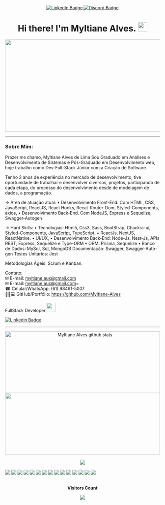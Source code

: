 
<div id="badges" align="center">
<!-- profile views <img src="https://komarev.com/ghpvc/?username=rafaelspindola&style=flat-square&color=blue" alt=""/> -->
  <a href="https://www.linkedin.com/in/myltiane-alves/">
    <img src="https://img.shields.io/badge/LinkedIn-blue?style=for-the-badge&logo=linkedin&logoColor=white" alt="LinkedIn Badge"/>
  </a>
  <a href="https://discordapp.com/users/Myltiane Alves#8088">
    <img src="https://img.shields.io/badge/Discord-gray?style=for-the-badge&logo=discord&logoColor=white" alt="Discord Badge"/>
  </a>
  <h1 >
    Hi there! I'm Myltiane Alves.
    <img src="https://developers.giphy.com/branch/master/static/api-512d36c09662682717108a38bbb5c57d.gif" width="30px"/>
  </h1>

</div>

<div align="center">
  <img src="https://developers.giphy.com/branch/master/static/api-512d36c09662682717108a38bbb5c57d.gif" width="600" height="300"/>
</div>

---


### Sobre Mim:
<div style="align: center"> 
    
Prazer me chamo, Myltiane Alves de Lima Sou Graduado em Análises e Desenvolvimento de Sistemas e Pós-Graduado em Desenvolvimento web, hoje trabalho como Dev-Full-Stack Júnior com a Criação de Software.

Tenho 2 anos de experiência no mercado de desenvolvimento, tive oportunidade de trabalhar e desenvolver diversos, projetos, participando de cada etapa, do processo do desenvolvimento desde de modelagem de dados, a programação.


→ Área de atuação atual:
• Desenvolvimento Front-End. Com HTML, CSS, JavaScript, ReactJS, React Hooks, Recat-Router-Dom, Styled-Components, axios,
• Desenvolvimento Back-End. Com NodeJS, Express e Sequelize, Swagger-Autogen
 
→ Hard Skills: 
• Tecnologias: Html5, Css3, Sass, BootStrap, Chackra-ui, Styled-Components, JavaScript, TypeScript, • ReactJs, NextJS, ReactNative. 
• UI/UX,
• Desenvolvimento Back-End: Node-Js, Nest-Js, APIs REST, Express, Sequelize e Type-ORM
• ORM: Prisma, Sequelize
• Banco de Dados: MySql, Sql, MongoDB
Documentação: Swagger, Swagger-Auto-gen
Testes Unitários: Jest

Metodologias Ágeis: Scrum e Kanban.

Contato: </br>
✉ E-mail: myltiane.aux@gmail.com </br>
✉ E-mail: myltiane.aux@gmail.com= </br>
☎ Celular/WhatsApp: (61) 98491-5007  </br>
👨🏻💻 GitHub/Portfólio: https://github.com/Myltiane-Alves
    
</div>
 FullStack Developer <img src="https://media.giphy.com/media/WUlplcMpOCEmTGBtBW/giphy.gif" width="30"> 


[![Linkedin Badge](https://img.shields.io/badge/LinkedIn-0077B5?style=for-the-badge&logo=linkedin&logoColor=white)](https://www.linkedin.com/in/myltiane-alves/)

---


<!-- ###  :
![Myltiane-Alves](https://github-readme-stats.vercel.app/api?username=Myltiane-Alves&show_icons=true&theme=merko)  -->

<div align="center" >
    <img width="100%" height="200px" src="https://github-readme-stats.vercel.app/api?username=Myltiane-Alves&show_icons=true&count_private=true&hide_border=true&title_color=00bfbf&icon_color=00bfbf&text_color=c9d1d9&bg_color=0d1117" alt="Myltiane Alves github stats" /> 

<br/>
 <img width="100%" height="200px" src="https://github-readme-stats.vercel.app/api/top-langs/?username=Myltiane-Alves&layout=compact&hide_border=true&title_color=00bfbf&text_color=00bfbf&bg_color=0d1117" />

</div>


<br/>

<div align="center">
  <img src="https://github-profile-trophy.vercel.app/?username=Myltiane-Alves&theme=dracula&row=2&no-bg=true&column=3&margin-w=15&margin-h=15" />
</div>



<br/>
<div> 
    <img 
        src="https://img.shields.io/badge/JavaScript-F7DF1E?style=for-the-badge&logo=javascript&logoColor=black"
    />
    <img 
        src="https://img.shields.io/badge/Node.js-43853D?style=for-the-badge&logo=node.js&logoColor=white"
    />
    <img 
        src="https://img.shields.io/badge/TypeScript-007ACC?style=for-the-badge&logo=typescript&logoColor=white"
    />
    <img 
        src="https://img.shields.io/badge/Java-ED8B00?style=for-the-badge&logo=java&logoColor=white"
    />
    <img 
        src="https://img.shields.io/badge/React-20232A?style=for-the-badge&logo=react&logoColor=61DAFB"
    />
    <img 
        src="https://img.shields.io/badge/React-20232A?style=for-the-badge&logo=react&logoColor=61DAFB"
    />
    <img 
        src="https://img.shields.io/badge/HTML5-E34F26?style=for-the-badge&logo=html5&logoColor=white"
    />
    <img 
        src="https://img.shields.io/badge/CSS3-1572B6?style=for-the-badge&logo=css3&logoColor=white"
    />
    <img 
        src="https://img.shields.io/badge/Sass-CC6699?style=for-the-badge&logo=sass&logoColor=white"
    />
    <img 
        src="https://img.shields.io/badge/Tailwind_CSS-38B2AC?style=for-the-badge&logo=tailwind-css&logoColor=white"
    />
    <img 
        src="https://img.shields.io/badge/Bootstrap-563D7C?style=for-the-badge&logo=bootstrap&logoColor=white"
    />
    <img 
        src="https://img.shields.io/badge/MySQL-005C84?style=for-the-badge&logo=mysql&logoColor=white"
    />
    <img 
        src="https://img.shields.io/badge/MongoDB-4EA94B?style=for-the-badge&logo=mongodb&logoColor=white"
    />
    <img 
        src="https://img.shields.io/badge/Prisma-3982CE?style=for-the-badge&logo=Prisma&logoColor=white"
    />
    <img 
        src="https://img.shields.io/badge/Sequelize-52B0E7?style=for-the-badge&logo=Sequelize&logoColor=white"
    />
</div>

  <div align="center">
<br><p align="centre"><b>Visitors Count</b></p>  
<p align="center"><img align="center" src="https://profile-counter.glitch.me/{Myltiane-Alves}/count.svg" /></p> 
<br></div>



